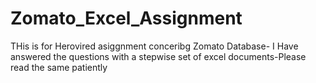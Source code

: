 # Zomato_Excel_Assignment
THis is for Herovired asiggnment conceribg Zomato Database- I Have answered the questions with a stepwise set of excel documents-Please read the same patiently
